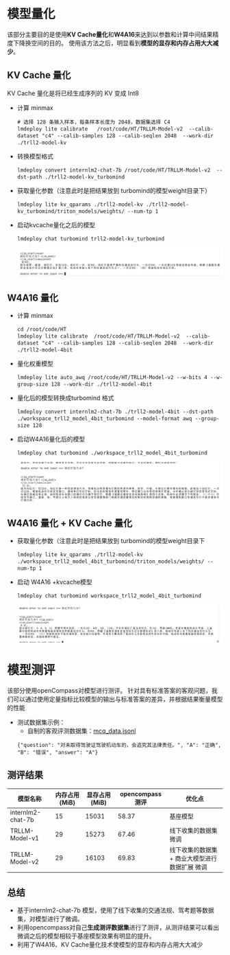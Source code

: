 # 模型量化

该部分主要目的是使用**KV Cache量化**和**W4A16**来达到以参数和计算中间结果精度下降换空间的目的。
使用该方法之后，明显看到**模型的显存和内存占用大大减少**。

## KV Cache 量化

KV Cache 量化是将已经生成序列的 KV 变成 Int8

- 计算 minmax
  ```
  # 选择 128 条输入样本，每条样本长度为 2048，数据集选择 C4
  lmdeploy lite calibrate   /root/code/HT/TRLLM-Model-v2  --calib-dataset "c4" --calib-samples 128 --calib-seqlen 2048  --work-dir ./trll2-model-kv
  ```

- 转换模型格式
  ```
  lmdeploy convert internlm2-chat-7b /root/code/HT/TRLLM-Model-v2  --dst-path ./trll2-model-kv_turbomind
  ```

- 获取量化参数（注意此时是把结果放到 turbomind的模型weight目录下）
  ```
  lmdeploy lite kv_qparams ./trll2-model-kv ./trll2-model-kv_turbomind/triton_models/weights/ --num-tp 1 
  ```

- 启动kvcache量化之后的模型
  ```
  lmdeploy chat turbomind trll2-model-kv_turbomind  
  ```
  ![启动kvcache模型](../assets/启动kvcache模型.png)



## W4A16 量化

- 计算 minmax
  ```
  cd /root/code/HT
  lmdeploy lite calibrate  /root/code/HT/TRLLM-Model-v2  --calib-dataset "c4" --calib-samples 128 --calib-seqlen 2048  --work-dir ./trll2-model-4bit
  ```
- 量化权重模型
  ```
  lmdeploy lite auto_awq /root/code/HT/TRLLM-Model-v2 --w-bits 4 --w-group-size 128 --work-dir ./trll2-model-4bit
  ```
- 量化后的模型转换成turbomind 格式
  ```
  lmdeploy convert internlm2-chat-7b ./trll2-model-4bit --dst-path  ./workspace_trll2_model_4bit_turbomind --model-format awq --group-size 128
  ```
- 启动W4A16量化后的模型
  ```
  lmdeploy chat turbomind ./workspace_trll2_model_4bit_turbomind 
  ```
  ![4bit量化后的模型](../assets/4bit量化后的模型.png)

## W4A16 量化 + KV Cache 量化

- 获取量化参数（注意此时是把结果放到 turbomind的模型weight目录下
  ```
  lmdeploy lite kv_qparams ./trll2-model-kv ./workspace_trll2_model_4bit_turbomind/triton_models/weights/ --num-tp 1 
  ```

- 启动 W4A16 +kvcache模型
  ```
  lmdeploy chat turbomind workspace_trll2_model_4bit_turbomind 
  ```
  ![Alt text](../assets/4bit+kvcache模型.png)

# 模型测评

该部分使用openCompass对模型进行测评。
针对具有标准答案的客观问题，我们可以通过使用定量指标比较模型的输出与标准答案的差异，并根据结果衡量模型的性能

- 测试数据集示例：
  - 自制的客观评测数据集：[mcq_data.jsonl](../dataset/json/eval_jsonl/mcq_data.jsonl)
  ```
  {"question": "对未取得驾驶证驾驶机动车的，会追究其法律责任。", "A": "正确", "B": "错误", "answer": "A"}
  ```

## 测评结果

| 模型名称                   | 内存占用(MiB) | 显存占用(MiB) | opencompass测评 | 优化点                        |
|------------------------|-----------|-----------|---------------|----------------------------|
| internlm2-chat-7b      | 15        | 15031     | 58.37         | 基座模型                       |
| TRLLM-Model-v1         | 29        | 15273     | 67.46         | 线下收集的数据集微调                 |
| TRLLM-Model-v2         | 29        | 16103     | 69.83         | 线下收集的数据集+ 商业大模型进行数据扩展 微调   |

## 总结

- 基于internlm2-chat-7b 模型，使用了线下收集的交通法规、驾考题等数据集，对模型进行了微调。
- 利用opencompass对自己**生成测评数据集**进行了测评，从测评结果可以看出微调之后的模型相较于基座模型效果有明显的提升。
- 利用了W4A16、KV Cache量化技术使模型的显存和内存占用大大减少


